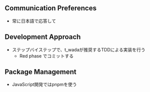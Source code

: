 ## Communication Preferences
- 常に日本語で応答して

## Development Approach
- ステップバイステップで、t_wadaが推奨するTDDによる実装を行う
    - Red phase でコミットする

## Package Management
- JavaScript開発ではpnpmを使う
